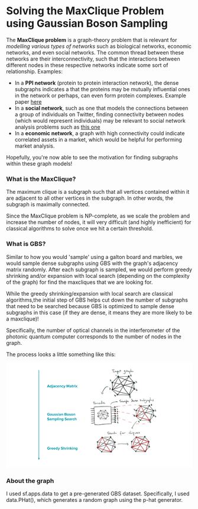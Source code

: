 # Solving the MaxClique Problem using Gaussian Boson Sampling 

The **MaxClique problem** is a graph-theory problem that is relevant for *modelling various types of networks* such as biological networks, economic networks, and even social networks. The common thread between these networks are their interconnectivity, such that the interactions between different nodes in these respective networks indicate some sort of relationship. Examples:

*   In a **PPI network** (protein to protein interaction network), the dense subgraphs indicates a that the proteins may be mutually influential ones in the network or perhaps, can even form protein complexes. Example paper <a href='https://academic.oup.com/bioinformatics/article/25/15/1891/211634'>here</a>
*   In a **social network**, such as one that models the connections between a group of individuals on Twitter, finding connectivity between nodes (which would represent individuals) may be relevant to social network analysis problems such as <a href='https://en.wikipedia.org/wiki/Social_network_analysis'>this one</a>
*   In a **economic network**, a graph with high connectivity could indicate correlated assets in a market, which would be helpful for performing market analysis.

Hopefully, you're now able to see the motivation for finding subgraphs within these graph models! 

### What is the MaxClique?
The maximum clique is a subgraph such that all vertices contained within it are adjacent to all other vertices in the subgraph. In other words, the subgraph is maximally connected.

Since the MaxClique problem is NP-complete, as we scale the problem and increase the number of nodes, it will very difficult (and highly inefficient) for classical algorithms to solve once we hit a certain threshold.

### What is GBS?
Similar to how you would 'sample' using a galton board and marbles, we would sample dense subgraphs using GBS with the graph's adjacency matrix randomly. After each subgraph is sampled, we would perform greedy shrinking and/or expansion with local search (depending on the complexity of the graph) for find the maxcliques that we are looking for. 

While the greedy shrinking/expansion with local search are classical algorithms,the initial step of GBS helps cut down the number of subgraphs that need to be searched because GBS is optimized to sample dense subgraphs in this case (if they are dense, it means they are more likely to be a maxclique)! 

Specifically, the number of optical channels in the interferometer of the photonic quantum computer corresponds to the number of nodes in the graph. 

The process looks a little something like this:

<img src="https://github.com/lzylili/quantum-optimization/blob/master/maxclique/GBS.png" alt="GBS" width="600">

### About the graph
I used sf.apps.data to get a pre-generated GBS dataset. Specifically, I used data.PHat(), which generates a random graph using the p-hat generator. 
